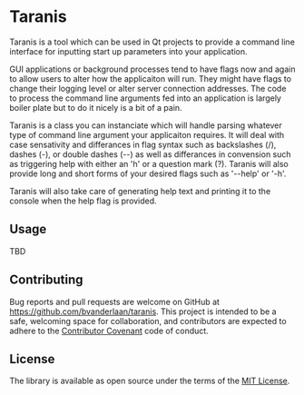# Taranis

Taranis is a tool which can be used in Qt projects to provide a command line interface for inputting start up parameters into your application.

GUI applications or background processes tend to have flags now and again to allow users to alter how the applicaiton will run. They might have 
flags to change their logging level or alter server connection addresses. The code to process the command line arguments fed into an application
is largely boiler plate but to do it nicely is a bit of a pain.

Taranis is a class you can instanciate which will handle parsing whatever type of command line argument your applicaiton requires. It will deal with
case sensativity and differances in flag syntax such as backslashes (/), dashes (-), or double dashes (--) as well as differances in convension such as
triggering help with either an 'h' or a question mark (?). Taranis will also provide long and short forms of your desired flags such as '--help' or '-h'.

Taranis will also take care of generating help text and printing it to the console when the help flag is provided.

## Usage

TBD

## Contributing

Bug reports and pull requests are welcome on GitHub at https://github.com/bvanderlaan/taranis. This project is intended to be a safe, welcoming space for 
collaboration, and contributors are expected to adhere to the [Contributor Covenant](http://contributor-covenant.org) code of conduct.

## License

The library is available as open source under the terms of the [MIT License](http://opensource.org/licenses/MIT).